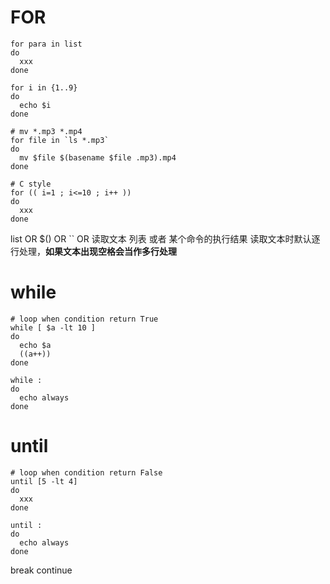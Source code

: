 # FOR

```shell
for para in list
do 
  xxx
done

for i in {1..9}
do
  echo $i
done

# mv *.mp3 *.mp4
for file in `ls *.mp3`
do
  mv $file $(basename $file .mp3).mp4
done

# C style
for (( i=1 ; i<=10 ; i++ ))
do
  xxx
done
```

list OR $() OR `` OR 读取文本
列表 或者 某个命令的执行结果
读取文本时默认逐行处理，**如果文本出现空格会当作多行处理**  

# while
```shell
# loop when condition return True
while [ $a -lt 10 ]
do
  echo $a
  ((a++))
done

while :
do
  echo always
done
```

# until
```shell
# loop when condition return False
until [5 -lt 4]
do
  xxx
done

until :
do
  echo always
done
```

break
continue
